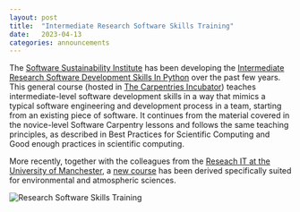 ```yaml
---
layout: post
title:  "Intermediate Research Software Skills Training"
date:   2023-04-13
categories: announcements
---
```



The [Software Sustainability Institute](https://esciencelab.org.uk/projects/ssi/) has been developing the 
[Intermediate Research Software Development Skills In Python](https://carpentries-incubator.github.io/python-intermediate-development/) over the past few years. 
This general course (hosted in [The Carpentries Incubator](https://carpentries-incubator.github.io/python-intermediate-development/))
teaches intermediate-level software development skills in a way that mimics a typical software engineering and development process in a team, 
starting from an existing piece of software. It continues from the material covered in the novice-level Software Carpentry lessons and follows the same 
teaching principles, as described in Best Practices for Scientific Computing and Good enough practices in scientific computing.

More recently, together with the colleagues from the [Reseach IT at the University of Manchester](https://www.itservices.manchester.ac.uk/research/), a [new course](https://uomresearchit.github.io/python-intermediate-development-nerc/) has been derived specifically suited for 
environmental and atmospheric sciences. 

![Research Software Skills Training](https://software.ac.uk/sites/default/files/scott-graham-5fNmWej4tAA-unsplash_0.jpg)
